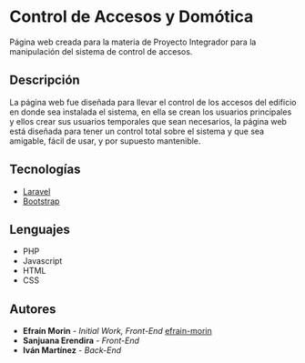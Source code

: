 # Control de Accesos y Domótica
Página web creada para la materia de Proyecto Integrador para la manipulación del sistema de control de accesos.

## Descripción
La página web fue diseñada para llevar el control de los accesos del edificio en donde sea instalada el sistema, en ella se crean los usuarios principales y ellos crear sus usuarios temporales que sean necesarios, la página web está diseñada para tener un control total sobre el sistema y que sea amigable, fácil de usar, y por supuesto mantenible.

## Tecnologías
* [Laravel](https://laravel.com)
* [Bootstrap](https://getbootstrap.com)

## Lenguajes
* PHP
* Javascript
* HTML
* CSS

## Autores
* **Efraín Morin** - *Initial Work, Front-End* [efrain-morin](https://github.com/efrain-morin)
* **Sanjuana Erendira** - *Front-End*
* **Iván Martínez** - *Back-End*
